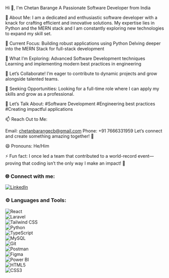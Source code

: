 
Hi 👋, I'm Chetan Barange
A Passionate Software Developer from India

🌟 About Me: I am a dedicated and enthusiastic software developer with a knack for crafting efficient and innovative solutions. My expertise lies in Python and the MERN stack and I am constantly exploring new technologies to expand my skill set.

🔭 Current Focus: Building robust applications using Python Delving deeper into the MERN Stack for full-stack development

🌱 What I’m Exploring: Advanced Software Development techniques Learning and implementing modern best practices in engineering

👯 Let’s Collaborate!
I’m eager to contribute to dynamic projects and grow alongside talented teams.

🤝 Seeking Opportunities:
Looking for a full-time role where I can apply my skills and grow as a professional.

💬 Let’s Talk About:
#Software Development 
#Engineering best practices
#Creating impactful applications

📫 Reach Out to Me:

Email: chetanbarangecb@gmail.com
Phone: +91 7666331959
Let’s connect and create something amazing together! 🚀
       
 😄 Pronouns: He/Him
 
 ⚡ Fun fact: I once led a team that contributed to a world-record event—proving that coding isn’t the only way I make an impact! 🎉


### 🌐 Connect with me:  
[![LinkedIn](https://img.shields.io/badge/LinkedIn-Connect-blue?style=for-the-badge&logo=linkedin)](https://www.linkedin.com/in/chetan-barange-265633201) 

### ⚙️ Languages and Tools:  
![React](https://img.shields.io/badge/-React-61DAFB?logo=react&logoColor=black&style=for-the-badge)  
![Laravel](https://img.shields.io/badge/-Laravel-FF2D20?logo=laravel&logoColor=white&style=for-the-badge)  
![Tailwind CSS](https://img.shields.io/badge/-Tailwind_CSS-38B2AC?logo=tailwind-css&logoColor=white&style=for-the-badge)  
![Python](https://img.shields.io/badge/-Python-3776AB?logo=python&logoColor=white&style=for-the-badge)  
![TypeScript](https://img.shields.io/badge/-TypeScript-007ACC?logo=typescript&logoColor=white&style=for-the-badge)  
![MySQL](https://img.shields.io/badge/-MySQL-4479A1?logo=mysql&logoColor=white&style=for-the-badge)  
![Git](https://img.shields.io/badge/-Git-F05032?logo=git&logoColor=white&style=for-the-badge)  
![Postman](https://img.shields.io/badge/-Postman-FF6C37?logo=postman&logoColor=white&style=for-the-badge)  
![Figma](https://img.shields.io/badge/-Figma-F24E1E?logo=figma&logoColor=white&style=for-the-badge)  
![Power BI](https://img.shields.io/badge/-Power_BI-F2C811?logo=power-bi&logoColor=black&style=for-the-badge)  
![HTML5](https://img.shields.io/badge/-HTML5-E34F26?logo=html5&logoColor=white&style=for-the-badge)  
![CSS3](https://img.shields.io/badge/-CSS3-1572B6?logo=css3&logoColor=white&style=for-the-badge)  
